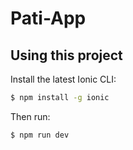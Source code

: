Pati-App
=====================

## Using this project

Install the latest Ionic CLI:

```bash
$ npm install -g ionic
```

Then run:

```bash
$ npm run dev
```


